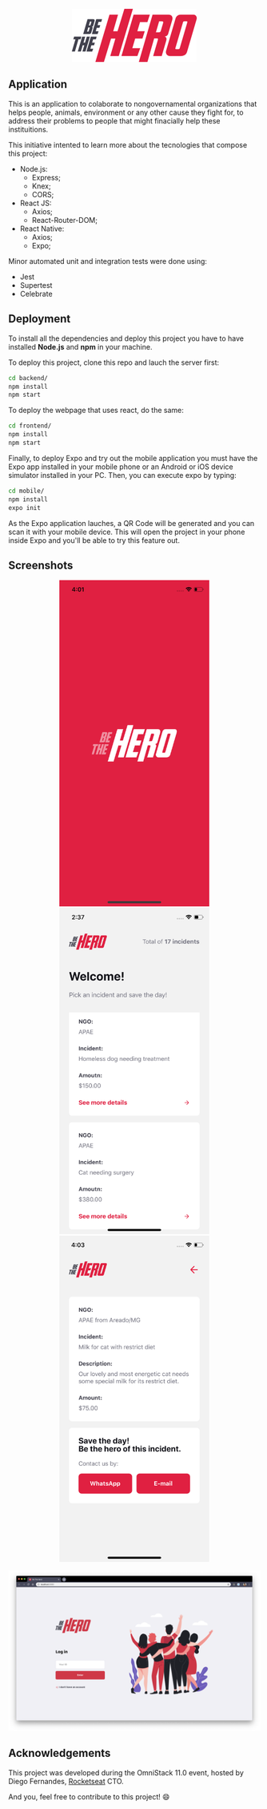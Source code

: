 <p align="center">
    <img alt="Be The Hero! logo" src="/frontend/src/assets/logo.svg" width="250px">
</p>

## Application

This is an application to colaborate to nongovernamental organizations that helps people, animals, environment or any other cause they fight for, to address their problems to people that might finacially help these instituitions.

This initiative intented to learn more about the tecnologies that compose this project:

* Node.js:
	* Express;
	* Knex;
	* CORS;
* React JS:
	* Axios;
	* React-Router-DOM;
* React Native:
	* Axios;
	* Expo;

Minor automated unit and integration tests were done using:

* Jest
* Supertest
* Celebrate

## Deployment  

To install all the dependencies and deploy this project you have to have installed **Node.js** and **npm** in your machine.

To deploy this project, clone this repo and lauch the server first:

```bash
cd backend/
npm install
npm start
```  

To deploy the webpage that uses react, do the same:

```bash
cd frontend/
npm install
npm start
```
  
Finally, to deploy Expo and try out the mobile application you must have the Expo app installed in your mobile phone or an Android or iOS device simulator installed in your PC. Then, you can execute expo by typing:

```bash
cd mobile/
npm install
expo init
```  

As the Expo application lauches, a QR Code will be generated and you can scan it with your mobile device. This will open the project in your phone inside Expo and you'll be able to try this feature out.

## Screenshots

<p align="center">
<img alt="Splash Screen" src="docs/screenshots/mobile/mobile_splash.png" width=300>
<img alt="Profiles Interface" src="docs/screenshots/mobile/mobile_profiles.png" width=300>
<img alt="Contact Interface" src="docs/screenshots/mobile/mobile_contact.png" width=300>
</p>

<p align="center">
<img alt="Homepage" src="docs/screenshots/webapp/web_home.png" width=900>
</p>

## Acknowledgements

This project was developed during the OmniStack 11.0 event, hosted by Diego Fernandes, [Rocketseat](https://www.rocketseat.com.br/) CTO.


And you, feel free to contribute to this project! :smile:
